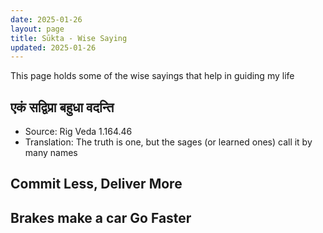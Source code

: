 ```yaml
---
date: 2025-01-26
layout: page
title: Sūkta - Wise Saying
updated: 2025-01-26
---
```


This page holds some of the wise sayings that help in guiding my life

## एकं सद्विप्रा बहुधा वदन्ति
- Source: Rig Veda 1.164.46
- Translation: The truth is one, but the sages (or learned ones) call it by many names 

## Commit Less, Deliver More


## Brakes make a car Go Faster